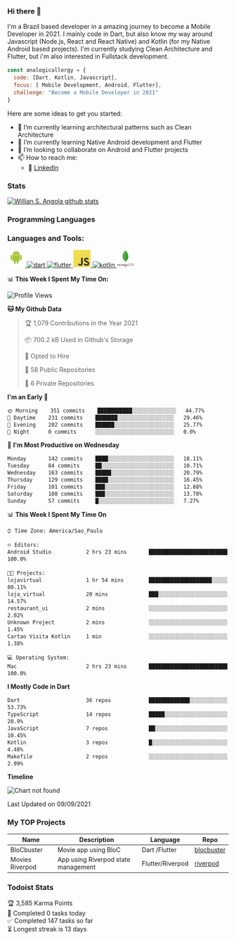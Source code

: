 ### Hi there 👋

I'm a Brazil based developer in a amazing journey to become a Mobile Developer in 2021. I mainly code in Dart, but also know my way around Javascript (Node.js, React and React Native) and Kotlin (for my Native Android based projects). I'm currently studying Clean Architecture and Flutter, but i'm also interested in Fullstack development.

```javascript
const analogicallergy = {
  code: [Dart, Kotlin, Javascript],
  focus: [ Mobile Development, Android, Flutter],
  challenge: "Become a Mobile Developer in 2021"
}
```

Here are some ideas to get you started:

- 🔭  I’m currently learning architectural patterns such as Clean Architecture
- 🌱  I’m currently learning Native Android development and Flutter
- 👯  I’m looking to collaborate on Android and Flutter projects
- 📫  How to reach me:
  -  :office: [LinkedIn](https://www.linkedin.com/in/wsabsi/)

### Stats

[![Willian S. Angola github stats](https://github-readme-stats.vercel.app/api?username=w0ken0ne&count_private=true&show_icons=true&theme=radical&hide_rank=false)](https://github.com/anuraghazra/github-readme-stats)

### Programming Languages

<h3 align="left">Languages and Tools:</h3>
<p align="left"> <a href="https://developer.android.com" target="_blank"> <img src="https://raw.githubusercontent.com/devicons/devicon/master/icons/android/android-original-wordmark.svg" alt="android" width="40" height="40"/> </a> <a href="https://dart.dev" target="_blank"> <img src="https://www.vectorlogo.zone/logos/dartlang/dartlang-icon.svg" alt="dart" width="40" height="40"/> </a> <a href="https://flutter.dev" target="_blank"> <img src="https://www.vectorlogo.zone/logos/flutterio/flutterio-icon.svg" alt="flutter" width="40" height="40"/> </a> <a href="https://developer.mozilla.org/en-US/docs/Web/JavaScript" target="_blank"> <img src="https://raw.githubusercontent.com/devicons/devicon/master/icons/javascript/javascript-original.svg" alt="javascript" width="40" height="40"/> </a> <a href="https://kotlinlang.org" target="_blank"> <img src="https://www.vectorlogo.zone/logos/kotlinlang/kotlinlang-icon.svg" alt="kotlin" width="40" height="40"/> </a> <a href="https://www.mongodb.com/" target="_blank"> <img src="https://raw.githubusercontent.com/devicons/devicon/master/icons/mongodb/mongodb-original-wordmark.svg" alt="mongodb" width="40" height="40"/> </a> </p>


📊 **This Week I Spent My Time On:**

<!--START_SECTION:waka-->
![Profile Views](http://img.shields.io/badge/Profile%20Views-1-blue)

**🐱 My Github Data** 

> 🏆 1,079 Contributions in the Year 2021
 > 
> 📦 700.2 kB Used in Github's Storage 
 > 
> 💼 Opted to Hire
 > 
> 📜 58 Public Repositories 
 > 
> 🔑 6 Private Repositories  
 > 
**I'm an Early 🐤** 

```text
🌞 Morning    351 commits    ███████████░░░░░░░░░░░░░░   44.77% 
🌆 Daytime    231 commits    ███████░░░░░░░░░░░░░░░░░░   29.46% 
🌃 Evening    202 commits    ██████░░░░░░░░░░░░░░░░░░░   25.77% 
🌙 Night      0 commits      ░░░░░░░░░░░░░░░░░░░░░░░░░   0.0%

```
📅 **I'm Most Productive on Wednesday** 

```text
Monday       142 commits    ████░░░░░░░░░░░░░░░░░░░░░   18.11% 
Tuesday      84 commits     ██░░░░░░░░░░░░░░░░░░░░░░░   10.71% 
Wednesday    163 commits    █████░░░░░░░░░░░░░░░░░░░░   20.79% 
Thursday     129 commits    ████░░░░░░░░░░░░░░░░░░░░░   16.45% 
Friday       101 commits    ███░░░░░░░░░░░░░░░░░░░░░░   12.88% 
Saturday     108 commits    ███░░░░░░░░░░░░░░░░░░░░░░   13.78% 
Sunday       57 commits     █░░░░░░░░░░░░░░░░░░░░░░░░   7.27%

```


📊 **This Week I Spent My Time On** 

```text
⌚︎ Time Zone: America/Sao_Paulo

🔥 Editors: 
Android Studio           2 hrs 23 mins       █████████████████████████   100.0%

🐱‍💻 Projects: 
lojavirtual              1 hr 54 mins        ████████████████████░░░░░   80.11% 
loja_virtual             20 mins             ███░░░░░░░░░░░░░░░░░░░░░░   14.57% 
restaurant_ui            2 mins              ░░░░░░░░░░░░░░░░░░░░░░░░░   2.02% 
Unknown Project          2 mins              ░░░░░░░░░░░░░░░░░░░░░░░░░   1.45% 
Cartao Visita Kotlin     1 min               ░░░░░░░░░░░░░░░░░░░░░░░░░   1.38%

💻 Operating System: 
Mac                      2 hrs 23 mins       █████████████████████████   100.0%

```

**I Mostly Code in Dart** 

```text
Dart                     36 repos            █████████████░░░░░░░░░░░░   53.73% 
TypeScript               14 repos            █████░░░░░░░░░░░░░░░░░░░░   20.9% 
JavaScript               7 repos             ██░░░░░░░░░░░░░░░░░░░░░░░   10.45% 
Kotlin                   3 repos             █░░░░░░░░░░░░░░░░░░░░░░░░   4.48% 
Makefile                 2 repos             ░░░░░░░░░░░░░░░░░░░░░░░░░   2.99%

```


**Timeline**

![Chart not found](https://raw.githubusercontent.com/w0ken0ne/w0ken0ne/main/charts/bar_graph.png) 


 Last Updated on 09/09/2021
<!--END_SECTION:waka-->

### My TOP Projects

| Name            | Description                         | Language         | Repo                                                           |
| --------------- | ----------------------------------- | ---------------- | -------------------------------------------------------------- |
| BloCbuster      | Movie app using BloC                | Dart /Flutter    | [blocbuster](https://github.com/w0ken0ne/blocbuster)    |
| Movies Riverpod | App using Riverpod state management | Flutter/Riverpod | [riverpod](https://github.com/w0ken0ne/movies_riverpod) |

### Todoist Stats

<!-- TODO-IST:START -->
🏆  3,585 Karma Points           
🌸  Completed 0 tasks today           
✅  Completed 147 tasks so far           
⏳  Longest streak is 13 days
<!-- TODO-IST:END -->
